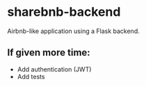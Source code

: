 # sharebnb-backend

Airbnb-like application using a Flask backend. 

## If given more time:
- Add authentication (JWT)
- Add tests
